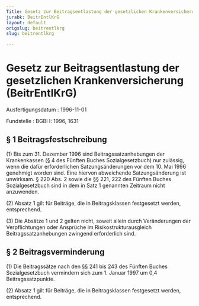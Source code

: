 ```yaml
---
Title: Gesetz zur Beitragsentlastung der gesetzlichen Krankenversicherung
jurabk: BeitrEntlKrG
layout: default
origslug: beitrentlkrg
slug: beitrentlkrg

---
```


# Gesetz zur Beitragsentlastung der gesetzlichen Krankenversicherung (BeitrEntlKrG)

Ausfertigungsdatum
:   1996-11-01

Fundstelle
:   BGBl I: 1996, 1631



## § 1 Beitragsfestschreibung

(1) Bis zum 31. Dezember 1996 sind Beitragssatzanhebungen der
Krankenkassen (§ 4 des Fünften Buches Sozialgesetzbuch) nur zulässig,
wenn die dafür erforderlichen Satzungsänderungen vor dem 10. Mai 1996
genehmigt worden sind. Eine hiervon abweichende Satzungsänderung ist
unwirksam. § 220 Abs. 2 sowie die §§ 221, 222 des Fünften Buches
Sozialgesetzbuch sind in dem in Satz 1 genannten Zeitraum nicht
anzuwenden.

(2) Absatz 1 gilt für Beiträge, die in Beitragsklassen festgesetzt
werden, entsprechend.

(3) Die Absätze 1 und 2 gelten nicht, soweit allein durch
Veränderungen der Verpflichtungen oder Ansprüche im
Risikostrukturausgleich Beitragssatzanhebungen zwingend erforderlich
sind.


## § 2 Beitragsverminderung

(1) Die Beitragssätze nach den §§ 241 bis 243 des Fünften Buches
Sozialgesetzbuch vermindern sich zum 1. Januar 1997 um 0,4
Beitragssatzpunkte.

(2) Absatz 1 gilt für Beiträge, die in Beitragsklassen festgesetzt
werden, entsprechend.

